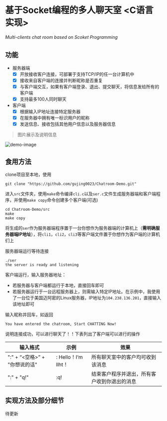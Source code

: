 # 基于Socket编程的多人聊天室 <C语言实现>

###### Multi-clients chat room based on Scoket Programming <C implementation>

## 功能

* 服务器端
  - [x] 开放接收客户连接，可部署于支持TCP/IP的任一台计算机中
  - [x] 接收来自客户端的连接并判断昵称是否重复
  - [x] 与客户端交互，如果有客户端登录、退出、提交聊天，将信息发给所有的客户端
  - [x] 支持最多100人同时聊天
* 客户端
  - [x] 根据输入IP地址连接特定服务器
  - [x] 在服务器中拥有唯一标识用户的昵称
  - [x] 发送信息、接收包括其他用户信息以及服务器信息

> 图片展示及说明信息

![demo-image](<https://raw.githubusercontent.com/gujing0023/Chatroom-Demo/master/demo/demo.png?token=AITVCCD236I2JPBVPXDKQH244P3BI>)

## 食用方法

clone项目至本地，使用

```shell
git clone "https://github.com/gujing0023/Chatroom-Demo.git"
```

进入```src```文件夹，使用```make```命令编译```cli.c```以及```ser.c```文件生成服务器端和客户端程序，并使用```make copy```命令创建多个客户端(可选)

```shell
cd Chatroom-Demo/src
make
make copy
```

将生成的```ser```作为服务器端程序置于一台你想作为服务器端的计算机上（**需明确服务器端IP地址**），将```cli1```，```cli2```，```cli3```等客户端文件置于你想作为客户端的计算机们上

服务器端运行等待连接

````shell
./ser
the server is ready and listening
````

客户端运行，输入服务器地址：

* 若服务器与客户端都运行于本地，直接回车即可
* 若服务器运行于一台远程服务器上，则需输入特定IP地址。在示例中，我使用了一台位于美国迈阿密的Linux服务器，IP地址为```104.238.136.201```，直接输入该地址即可

输入昵称并回车，如返回

```shell
You have entered the chatroom, Start CHATTING Now!
```

说明连接成功，可以进行聊天了！！下表列出了客户端可以进行的操作

| 输入格式                      | 示例                | 效果                                         |
| ----------------------------- | ------------------- | -------------------------------------------- |
| ":" + “<空格>” + "你想说的话" | : Hello！I‘m llht！ | 所有聊天室中的客户均可收到该消息             |
| ":" + "q!"                    | :q!                 | 结束客户程序并退出，所有客户收到你退出的消息 |

## 实现方法及部分细节

待更新

